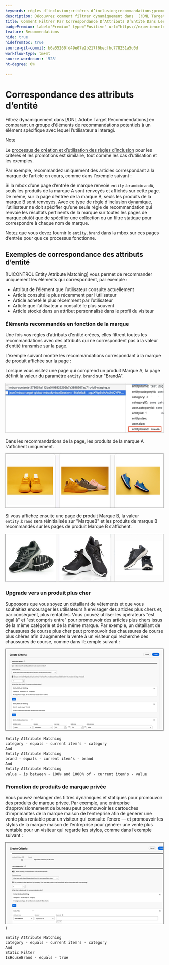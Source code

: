 ```yaml
---
keywords: règles d’inclusion;critères d’inclusion;recommandations;promotion;promotions;filtrage dynamique;dynamique;correspondance des attributs d’entité
description: Découvrez comment filtrer dynamiquement dans  [!DNL Target Recommendations] en comparant un groupe d’éléments potentiels à un élément spécifique avec lequel l’utilisateur a interagi.
title: Comment Filtrer Par Correspondance D’Attributs D’Entité Dans Les Activités Recommendations ?
badgePremium: label="Premium" type="Positive" url="https://experienceleague.adobe.com/docs/target/using/introduction/intro.html?lang=en#premium newtab=true" tooltip="Découvrez les fonctionnalités incluses dans Target Premium."
feature: Recommendations
hide: true
hidefromtoc: true
source-git-commit: b6a55260fd49e07e2b217f6becfbc778251a5d0d
workflow-type: tm+mt
source-wordcount: '528'
ht-degree: 0%

---
```


# Correspondance des attributs d’entité

Filtrez dynamiquement dans [!DNL Adobe Target Recommendations] en comparant un groupe d’éléments de recommandations potentiels à un élément spécifique avec lequel l’utilisateur a interagi.

>[!NOTE]
>
>Le [ processus de création et d’utilisation des règles d’inclusion](/help/main/c-recommendations/c-algorithms/use-dynamic-and-static-inclusion-rules.md) pour les critères et les promotions est similaire, tout comme les cas d’utilisation et les exemples.

Par exemple, recommandez uniquement des articles correspondant à la marque de l’article en cours, comme dans l’exemple suivant :

Si la mbox d’une page d’entrée de marque renvoie `entity.brand=brandA`, seuls les produits de la marque A sont renvoyés et affichés sur cette page. De même, sur la page d’entrée de la marque B, seuls les produits de la marque B sont renvoyés. Avec ce type de règle d’inclusion dynamique, l’utilisateur ne doit spécifier qu’une seule règle de recommandation qui renvoie les résultats pertinents de la marque sur toutes les pages de marque plutôt que de spécifier une collection ou un filtre statique pour correspondre à chaque nom de marque.

Notez que vous devez fournir le `entity.brand` dans la mbox sur ces pages d’entrée pour que ce processus fonctionne.

## Exemples de correspondance des attributs d’entité

[!UICONTROL Entity Attribute Matching] vous permet de recommander uniquement les éléments qui correspondent, par exemple :

* Attribut de l’élément que l’utilisateur consulte actuellement
* Article consulté le plus récemment par l’utilisateur
* Article acheté le plus récemment par l’utilisateur
* Article que l’utilisateur a consulté le plus souvent
* Article stocké dans un attribut personnalisé dans le profil du visiteur

### Éléments recommandés en fonction de la marque

Une fois vos règles d’attributs d’entité créées, elles filtrent toutes les recommandations avec des attributs qui ne correspondent pas à la valeur d’entité transmise sur la page.

L’exemple suivant montre les recommandations correspondant à la marque de produit affichée sur la page :

Lorsque vous visitez une page qui comprend un produit Marque A, la page définit la valeur du paramètre `entity.brand` sur &quot;BrandA&quot;.

![Exemple d’appel Target](/help/main/c-recommendations/c-algorithms/assets/example-target-call.png)

Dans les recommandations de la page, les produits de la marque A s’affichent uniquement.

![Recommandations de marque A](/help/main/c-recommendations/c-algorithms/assets/brandA.png)

Si vous affichez ensuite une page de produit Marque B, la valeur `entity.brand` sera réinitialisée sur &quot;MarqueB&quot; et les produits de marque B recommandés sur les pages de produit Marque B s’affichent.

![Recommandations de marque B](/help/main/c-recommendations/c-algorithms/assets/brandB.png)

### Upgrade vers un produit plus cher

Supposons que vous soyez un détaillant de vêtements et que vous souhaitiez encourager les utilisateurs à envisager des articles plus chers et, par conséquent, plus rentables. Vous pouvez utiliser les opérateurs &quot;est égal à&quot; et &quot;est compris entre&quot; pour promouvoir des articles plus chers issus de la même catégorie et de la même marque. Par exemple, un détaillant de chaussures de course plus cher peut promouvoir des chaussures de course plus chères afin d’augmenter la vente à un visiteur qui recherche des chaussures de course, comme dans l’exemple suivant :

![Mise à niveau](/help/main/c-recommendations/c-algorithms/assets/upsell-new.png)

```
Entity Attribute Matching
category - equals - current item's - category 
And 
Entity Attribute Matching
brand - equals - current item's - brand 
And 
Entity Attribute Matching
value - is between - 100% and 1000% of - current item's - value
```

### Promotion de produits de marque privée

Vous pouvez mélanger des filtres dynamiques et statiques pour promouvoir des produits de marque privée. Par exemple, une entreprise d’approvisionnement de bureau peut promouvoir les cartouches d’imprimantes de la marque maison de l’entreprise afin de générer une vente plus rentable pour un visiteur qui consulte l’encre — et promouvoir les stylos de la marque maison de l’entreprise pour générer une vente plus rentable pour un visiteur qui regarde les stylos, comme dans l’exemple suivant :

![Marque de maison](/help/main/c-recommendations/c-algorithms/assets/housebrand-new.png)
)

```
Entity Attribute Matching
category - equals - current item's - category 
And
Static Filter
IsHouseBrand - equals - true
```
